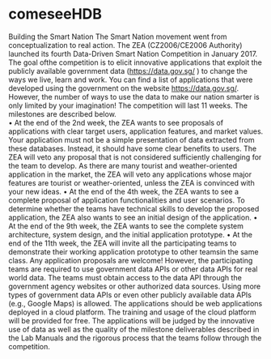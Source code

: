 # comeseeHDB
Building the Smart Nation
The Smart Nation movement went from conceptualization to real action. The ZEA
(CZ2006/CE2006 Authority) launched its fourth Data-Driven Smart Nation Competition in
January 2017. The goal ofthe competition is to elicit innovative applications that exploit
the publicly available government data (https://data.gov.sg/ ) to change the ways we live,
learn and work.
You can find a list of applications that were developed using the government on the website
https://data.gov.sg/. However, the number of ways to use the data to make our nation
smarter is only limited by your imagination!
The competition will last 11 weeks. The milestones are described below.  
• At the end of the 2nd week, the ZEA wants to see proposals of applications with
clear target users, application features, and market values. Your application must not
be a simple presentation of data extracted from these databases. Instead, it should
have some clear benefits to users. The ZEA will veto any proposal that is not
considered sufficiently challenging for the team to develop. As there are many
tourist and weather-oriented application in the market, the ZEA will veto any
applications whose major features are tourist or weather-oriented, unless the ZEA is
convinced with your new ideas.
• At the end of the 4th week, the ZEA wants to see a complete proposal of application
functionalities and user scenarios. To determine whether the teams have technical
skills to develop the proposed application, the ZEA also wants to see an initial design
of the application.
• At the end of the 9th week, the ZEA wants to see the complete system architecture,
system design, and the initial application prototype.
• At the end of the 11th week, the ZEA will invite all the participating teams to
demonstrate their working application prototype to other teamsin the same class.
Any application proposals are welcome! However, the participating teams are required
to use government data APIs or other data APIs for real world data. The teams must obtain
access to the data API through the government agency websites or other authorized data
sources. Using more types of government data APIs or even other publicly available data APIs
(e.g., Google Maps) is allowed.
The applications should be web applications deployed in a cloud platform. The training and
usage of the cloud platform will be provided for free. The applications will be judged by the
innovative use of data as well as the quality of the milestone deliverables described in the
Lab Manuals and the rigorous process that the teams follow through the competition.

